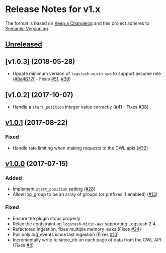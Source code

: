 # Release Notes for v1.x

The format is based on [Keep a Changelog](http://keepachangelog.com/en/1.0.0/)
and this project adheres to [Semantic Versioning](http://semver.org/spec/v2.0.0.html).

## [Unreleased]

## [v1.0.3] (2018-05-28)
* Update minimum version of `logstash-mixin-aws` to support assume role ([#9a4677f](https://github.com/lukewaite/logstash-input-cloudwatch-logs/commit/9a4677fef8bcbf291bd4b357be2a9568ea4f3fc1) - Fixes [#51](https://github.com/lukewaite/logstash-input-cloudwatch-logs/issues/51), [#39](https://github.com/lukewaite/logstash-input-cloudwatch-logs/issues/39))

## [v1.0.2] (2017-10-07)
* Handle a `start_position` integer value correctly ([#41](https://github.com/lukewaite/logstash-input-cloudwatch-logs/pull/41) - Fixes [#38](https://github.com/lukewaite/logstash-input-cloudwatch-logs/issues/38))

## [v1.0.1] (2017-08-22)

### Fixed
* Handle rate limiting when making requests to the CWL apis ([#32](https://github.com/lukewaite/logstash-input-cloudwatch-logs/pull/32))

## [v1.0.0] (2017-07-15)

### Added
* Implement `start_position` setting ([#28](https://github.com/lukewaite/logstash-input-cloudwatch-logs/issues/28))
* Allow log_group to be an array of groups (or prefixes if enabled) ([#13](https://github.com/lukewaite/logstash-input-cloudwatch-logs/issues/13))

### Fixed
* Ensure the plugin stops properly
* Relax the contstraint on `logstash-mixin-aws` supporting Logstash 2.4
* Refactored ingestion, fixes multiple memory leaks (Fixes [#24](https://github.com/lukewaite/logstash-input-cloudwatch-logs/issues/4))
* Pull only log_events since last ingestion (Fixes [#10](https://github.com/lukewaite/logstash-input-cloudwatch-logs/issues/10))
* Incrementally write to since_db on each page of data from the CWL API (Fixes [#4](https://github.com/lukewaite/logstash-input-cloudwatch-logs/issues/4))

[Unreleased]: https://github.com/lukewaite/logstash-input-cloudwatch-logs/compare/v1.0.2...HEAD
[v1.0.1]: https://github.com/lukewaite/logstash-input-cloudwatch-logs/compare/v1.0.1...v1.0.2
[v1.0.1]: https://github.com/lukewaite/logstash-input-cloudwatch-logs/compare/v1.0.0...v1.0.1
[v1.0.0]: https://github.com/lukewaite/logstash-input-cloudwatch-logs/compare/v0.10.3...v1.0.0
